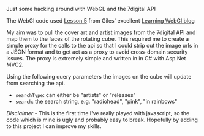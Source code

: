 Just some hacking around with WebGL and the 7digital API

The WebGl code used [Lesson 5][1] from Giles' excellent [Learning WebGl blog][2]

My aim was to pull the cover art and artist images from the 7digital API and map them to the faces of the rotating cube.  This required me to create a simple proxy for the calls to the api so that I could strip out the image urls in a JSON format and to get act as a proxy to avoid cross-domain security issues.  The proxy is extremely simple and written in in C# with Asp.Net MVC2.

Using the following query parameters the images on the cube will update from searching the api.

* `searchType`: can either be "artists" or "releases"
* `search`: the search string, e.g. "radiohead", "pink", "in rainbows"

_Disclaimer_ - This is the first time I've really played with javascript, so the code which is mine is ugly and probably easy to break.  Hopefully by adding to this project I can improve my skills.


  [1]: http://learningwebgl.com/blog/?p=507
  [2]: http://learningwebgl.com